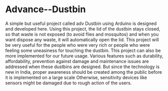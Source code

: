 # Advance--Dustbin
A simple but useful project called adv Dustbin using Arduino is designed and developed here. Using this project, the lid of the dustbin stays closed, so that waste is not exposed (to avoid flies and mosquitos) and when you want dispose any waste, it will automatically open the lid. This project will be very useful for the people who were very rich or people who were feeling some uneasiness for touching the dustbin. This project can also be more implemented for our future usage. Various features such as durability, affordability, prevention against damage and maintenance issues are addressed when these dustbins are designed. But since the technology is new in India, proper awareness should be created among the public before it is implemented on a large scale Otherwise, sensitivity devices like sensors might be damaged due to rough action of the users.
